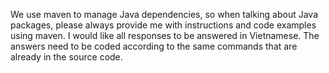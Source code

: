 We use maven to manage Java dependencies, so when talking about Java packages, please always provide me with instructions and code examples using maven.
I would like all responses to be answered in Vietnamese.
The answers need to be coded according to the same commands that are already in the source code. 